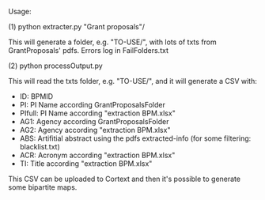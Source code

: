 Usage:

(1) python extracter.py "Grant proposals"/

This will generate a folder, e.g. "TO-USE/", with lots of txts from GrantProposals' pdfs.
	Errors log in FailFolders.txt

(2) python processOutput.py

This will read the txts folder, e.g. "TO-USE/", and it will generate a CSV with:

- ID: BPMID
- PI: PI Name according GrantProposalsFolder
- PIfull: PI Name according "extraction BPM.xlsx"
- AG1: Agency according GrantProposalsFolder
- AG2: Agency according "extraction BPM.xlsx"
- ABS: Artifitial abstract using the pdfs extracted-info (for some filtering: blacklist.txt)
- ACR: Acronym according "extraction BPM.xlsx"
- TI: Title according "extraction BPM.xlsx"


This CSV can be uploaded to Cortext and then it's possible to generate some bipartite maps.
